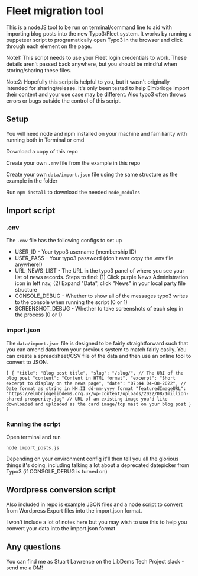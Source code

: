 # Fleet migration tool
This is a nodeJS tool to be run on terminal/command line to aid with importing blog posts into the new Typo3/Fleet system. It works by running a puppeteer script to programatically open Typo3 in the browser and click through each element on the page.

Note1: This script needs to use your Fleet login credentials to work. These details aren't passed back anywhere, but you should be mindful when storing/sharing these files.

Note2: Hopefully this script is helpful to you, but it wasn't originally intended for sharing/release. It's only been tested to help Elmbridge import their content and your use case may be different. Also typo3 often throws errors or bugs outside the control of this script.

## Setup
You will need node and npm installed on your machine and familiarity with running both in Terminal or cmd

Download a copy of this repo

Create your own `.env` file from the example in this repo

Create your own `data/import.json` file using the same structure as the example in the folder

Run `npm install` to download the needed `node_modules`

## Import script
### .env
The `.env` file has the following configs to set up
* USER_ID - Your typo3 username (membership ID)
* USER_PASS - Your typo3 password (don't ever copy the .env file anywhere!)
* URL_NEWS_LIST - The URL in the typo3 panel of where you see your list of news records. Steps to find: (1) Click purple News Administration icon in left nav, (2) Expand "Data", click "News" in your local party file structure 
* CONSOLE_DEBUG - Whether to show all of the messages typo3 writes to the console when running the script (0 or 1)
* SCREENSHOT_DEBUG - Whether to take screenshots of each step in the process (0 or 1)

### import.json
The `data/import.json` file is designed to be fairly straightforward such that you can amend data from your previous system to match fairly easily. You can create a spreadsheet/CSV file of the data and then use an online tool to convert to JSON.

``
[
  {
    "title": "Blog post title",
    "slug": "/slug/", // The URI of the blog post
    "content": "Content in HTML format",
    "excerpt": "Short excerpt to display on the news page",
    "date": "07:44 04-08-2022", // Date format as string in HH:II dd-mm-yyyy format
    "featuredImageURL": "https://elmbridgelibdems.org.uk/wp-content/uploads/2022/08/1million-shared-prosperity.jpg" // URL of an existing image you'd like downloaded and uploaded as the card image/top mast on your blog post
  }
]
``

### Running the script
Open terminal and run

`node import_posts.js`

Depending on your environment config it'll then tell you all the glorious things it's doing, including talking a lot about a deprecated datepicker from Typo3 (if CONSOLE_DEBUG is turned on)

## Wordpress conversion script
Also included in repo is example JSON files and a node script to convert from Wordpress Export files into the import.json format.

I won't include a lot of notes here but you may wish to use this to help you convert your data into the import.json format

## Any questions
You can find me as Stuart Lawrence on the LibDems Tech Project slack - send me a DM!